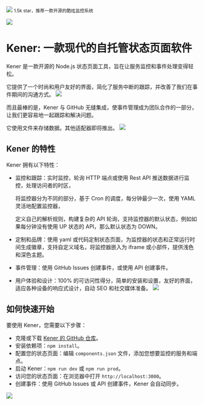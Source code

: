 <img src="/assets/image/240219-knner-1.png" style="max-width: 70%; height: auto;">
<small>1.5k star，推荐一款开源的酷炫监控系统</small>



![](/assets/image/240219-knner-1.png)


# Kener: 一款现代的自托管状态页面软件

Kener 是一款开源的 Node.js 状态页面工具，旨在让服务监控和事件处理变得轻松。

它提供了一个时尚和用户友好的界面，简化了服务中断的跟踪，并改善了我们在事件期间的沟通方式。
![](/assets/image/240219-knner-2.png)


而且最棒的是，Kener 与 GitHub 无缝集成，使事件管理成为团队合作的一部分，让我们更容易地一起跟踪和解决问题。

它使用文件来存储数据。其他适配器即将推出。
![](/assets/image/240219-knner-3.png)


## Kener 的特性

Kener 拥有以下特性：

- 监控和跟踪：实时监控，轮询 HTTP 端点或使用 Rest API 推送数据进行监控，处理访问者的时区，

  将监控器分为不同的部分，基于 Cron 的调度，每分钟最少一次，使用 YAML 灵活地配置监控器，

  定义自己的解析规则，构建复杂的 API 轮询，支持监控器的默认状态，例如如果每分钟没有使用 UP 状态的 API，那么默认状态为 DOWN。

- 定制和品牌：使用 yaml 或代码定制状态页面，为监控器的状态和正常运行时间生成徽章，支持自定义域名，将监控器嵌入为 iframe 或小部件，提供浅色和深色主题。

- 事件管理：使用 GitHub Issues 创建事件，或使用 API 创建事件。

- 用户体验和设计：100% 的可访问性得分，简单的安装和设置，友好的界面，适应各种设备的响应式设计，自动 SEO 和社交媒体准备。
![](/assets/image/240219-knner-4.png)


## 如何快速开始

要使用 Kener，您需要以下步骤：

- 克隆或下载 [Kener 的 GitHub 仓库](^1^)。
- 安装依赖项：`npm install`。
- 配置您的状态页面：编辑 `components.json` 文件，添加您想要监控的服务和端点。
- 启动 Kener：`npm run dev` 或 `npm run prod`。
- 访问您的状态页面：在浏览器中打开 `http://localhost:3000`。
- 创建事件：使用 GitHub Issues 或 API 创建事件，Kener 会自动同步。


![](/assets/image/240219-knner-5.png)

